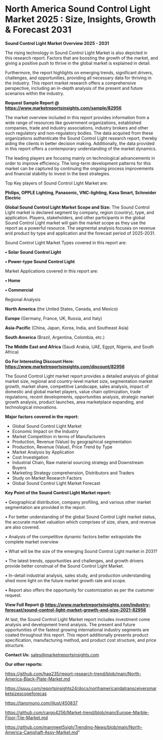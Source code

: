 # North America Sound Control Light Market 2025 : Size, Insights, Growth & Forecast 2031

<Strong> Sound Control Light Market Overview 2025 - 2031</strong>

The rising technology in Sound Control Light Market is also depicted in this research report. Factors that are boosting the growth of the market, and giving a positive push to thrive in the global market is explained in detail.

Furthermore, the report highlights on emerging trends, significant drivers, challenges, and opportunities, providing all necessary data for thriving in the industry. This report market research offers a comprehensive perspective, including an in-depth analysis of the present and future scenarios within the industry.

<strong>Request Sample Report @ <a href=https://www.marketreportsinsights.com/sample/82956>https://www.marketreportsinsights.com/sample/82956</a></strong>

The market overview included in this report provides information from a wide range of resources like government organizations, established companies, trade and industry associations, industry brokers and other such regulatory and non-regulatory bodies. The data acquired from these organizations authenticate the Sound Control Light research report, thereby aiding the clients in better decision making. Additionally, the data provided in this report offers a contemporary understanding of the market dynamics.

The leading players are focusing mainly on technological advancements in order to improve efficiency. The long-term development patterns for this market can be captured by continuing the ongoing process improvements and financial stability to invest in the best strategies.

Top Key players of Sound Control Light Market are:

<strong>Philips, OPPLE Lighting, Panasonic, VNC-lighting, Kasa Smart, Schneider Electric</strong>

<strong><b>Global Sound Control Light Market Scope and Size:</b></strong>
The Sound Control Light market is declared segment by company, region (country), type, and application. Players, stakeholders, and other participants in the global Sound Control Light market will gain the market scope as they use the report as a powerful resource. The segmental analysis focuses on revenue and product by type and application and the forecast period of 2025-2031.

Sound Control Light Market Types covered in this report are:

<strong>• Solar Sound Control Light

• Power-type Sound Control Light</strong>

Market Applications covered in this report are:

<strong>• Home

• Commercial</strong> 

Regional Analysis

<strong>North America</strong> (the United States, Canada, and Mexico)

<strong>Europe</strong> (Germany, France, UK, Russia, and Italy)

<strong>Asia-Pacific</strong> (China, Japan, Korea, India, and Southeast Asia)

<strong>South America</strong> (Brazil, Argentina, Colombia, etc.)

<strong>The Middle East and Africa</strong> (Saudi Arabia, UAE, Egypt, Nigeria, and South Africa)

<strong>Go For Interesting Discount Here: <a href=https://www.marketreportsinsights.com/discount/82956>https://www.marketreportsinsights.com/discount/82956</a></strong>

The Sound Control Light market report provides a detailed analysis of global market size, regional and country-level market size, segmentation market growth, market share, competitive Landscape, sales analysis, impact of domestic and global market players, value chain optimization, trade regulations, recent developments, opportunities analysis, strategic market growth analysis, product launches, area marketplace expanding, and technological innovations.

<strong><b>Major factors covered in the report:</b></strong>
<ul>
  <li>Global Sound Control Light Market </li>
  <li>Economic Impact on the Industry</li>
  <li>Market Competition in terms of Manufacturers</li>
  <li>Production, Revenue (Value) by geographical segmentation</li>
  <li>Production, Revenue (Value), Price Trend by Type</li>
  <li>Market Analysis by Application</li>
  <li>Cost Investigation</li>
  <li>Industrial Chain, Raw material sourcing strategy and Downstream Buyers</li>
  <li>Marketing Strategy comprehension, Distributors and Traders</li>
  <li>Study on Market Research Factors</li>
  <li>Global Sound Control Light Market Forecast</li>
</ul>

<strong><b>Key Point of the Sound Control Light Market report:</b></strong>

• Geographical distribution, company profiling, and various other market segmentation are provided in the report.

• For better understanding of the global Sound Control Light market status, the accurate market valuation which comprises of size, share, and revenue are also covered.

• Analysis of the competitive dynamic factors better extrapolate the complete market overview

• What will be the size of the emerging Sound Control Light market in 2031?

• The latest trends, opportunities and challenges, and growth drivers provide better construal of the Sound Control Light Market.

• In-detail industrial analysis, sales study, and production understanding shed more light on the future market growth rate and scope.

• Report also offers the opportunity for customization as per the customer request.

<strong><b>View Full Report @ <a href=https://www.marketreportsinsights.com/industry-forecast/sound-control-light-market-growth-and-size-2021-82956>https://www.marketreportsinsights.com/industry-forecast/sound-control-light-market-growth-and-size-2021-82956</a></b></strong>


At last, the Sound Control Light Market report includes investment come analysis and development trend analysis. The present and future opportunities of the fastest growing international industry segments are coated throughout this report. This report additionally presents product specification, manufacturing method, and product cost structure, and price structure.

<strong>Contact Us:</strong>
sales@marketreportsinsights.com

<strong>Our other reports:</strong>

<a href=https://github.com/haq235/report-research-trend/blob/main/North-America-Black-Plate-Market.md>https://github.com/haq235/report-research-trend/blob/main/North-America-Black-Plate-Market.md</a>

<a href=https://issuu.com/reportsinsights24/docs/northamericairdatransceiversmarketsizescopeforecas>https://issuu.com/reportsinsights24/docs/northamericairdatransceiversmarketsizescopeforecas</a>

<a href=https://tanomuno.com/illust/450837>https://tanomuno.com/illust/450837</a>

<a href=https://github.com/cargo4256/Market-trend/blob/main/Europe-Marble-Floor-Tile-Market.md>https://github.com/cargo4256/Market-trend/blob/main/Europe-Marble-Floor-Tile-Market.md</a>

<a href=https://github.com/manmeet5sigh/Trending-News/blob/main/North-America-Camshaft-Assy-Market.md>https://github.com/manmeet5sigh/Trending-News/blob/main/North-America-Camshaft-Assy-Market.md</a>"
